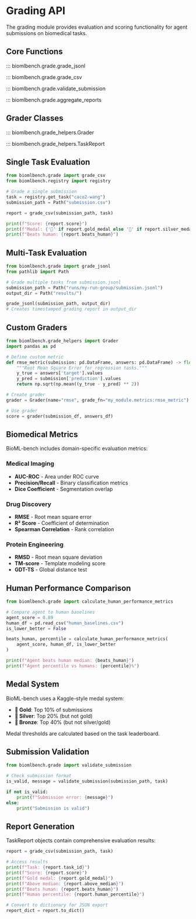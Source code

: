 # Grading API

The grading module provides evaluation and scoring functionality for agent submissions on biomedical tasks.

## Core Functions

::: biomlbench.grade.grade_jsonl

::: biomlbench.grade.grade_csv

::: biomlbench.grade.validate_submission

::: biomlbench.grade.aggregate_reports

## Grader Classes

::: biomlbench.grade_helpers.Grader

::: biomlbench.grade_helpers.TaskReport

## Single Task Evaluation

```python
from biomlbench.grade import grade_csv
from biomlbench.registry import registry

# Grade a single submission
task = registry.get_task("caco2-wang")
submission_path = Path("submission.csv")

report = grade_csv(submission_path, task)

print(f"Score: {report.score}")
print(f"Medal: {'🥇' if report.gold_medal else '🥈' if report.silver_medal else '🥉' if report.bronze_medal else '❌'}")
print(f"Beats human: {report.beats_human}")
```

## Multi-Task Evaluation

```python
from biomlbench.grade import grade_jsonl
from pathlib import Path

# Grade multiple tasks from submission.jsonl
submission_path = Path("runs/my-run-group/submission.jsonl")
output_dir = Path("results/")

grade_jsonl(submission_path, output_dir)
# Creates timestamped grading report in output_dir
```

## Custom Graders

```python
from biomlbench.grade_helpers import Grader
import pandas as pd

# Define custom metric
def rmse_metric(submission: pd.DataFrame, answers: pd.DataFrame) -> float:
    """Root Mean Square Error for regression tasks."""
    y_true = answers['target'].values
    y_pred = submission['prediction'].values
    return np.sqrt(np.mean((y_true - y_pred) ** 2))

# Create grader
grader = Grader(name="rmse", grade_fn="my_module.metrics:rmse_metric")

# Use grader
score = grader(submission_df, answers_df)
```

## Biomedical Metrics

BioML-bench includes domain-specific evaluation metrics:

### Medical Imaging
- **AUC-ROC** - Area under ROC curve
- **Precision/Recall** - Binary classification metrics
- **Dice Coefficient** - Segmentation overlap

### Drug Discovery
- **RMSE** - Root mean square error
- **R² Score** - Coefficient of determination  
- **Spearman Correlation** - Rank correlation

### Protein Engineering
- **RMSD** - Root mean square deviation
- **TM-score** - Template modeling score
- **GDT-TS** - Global distance test

## Human Performance Comparison

```python
from biomlbench.grade import calculate_human_performance_metrics

# Compare agent to human baselines
agent_score = 0.89
human_df = pd.read_csv("human_baselines.csv")
is_lower_better = False

beats_human, percentile = calculate_human_performance_metrics(
    agent_score, human_df, is_lower_better
)

print(f"Agent beats human median: {beats_human}")
print(f"Agent percentile vs humans: {percentile}%")
```

## Medal System

BioML-bench uses a Kaggle-style medal system:

- **🥇 Gold**: Top 10% of submissions
- **🥈 Silver**: Top 20% (but not gold)
- **🥉 Bronze**: Top 40% (but not silver/gold)

Medal thresholds are calculated based on the task leaderboard.

## Submission Validation

```python
from biomlbench.grade import validate_submission

# Check submission format
is_valid, message = validate_submission(submission_path, task)

if not is_valid:
    print(f"Submission error: {message}")
else:
    print("Submission is valid")
```

## Report Generation

TaskReport objects contain comprehensive evaluation results:

```python
report = grade_csv(submission_path, task)

# Access results
print(f"Task: {report.task_id}")
print(f"Score: {report.score}")
print(f"Gold medal: {report.gold_medal}")
print(f"Above median: {report.above_median}")
print(f"Beats human: {report.beats_human}")
print(f"Human percentile: {report.human_percentile}")

# Convert to dictionary for JSON export
report_dict = report.to_dict()
``` 